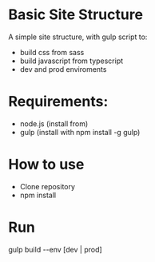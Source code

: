 
Basic Site Structure
===================

A simple site structure, with gulp script to: 

* build css from sass
* build javascript from typescript
* dev and prod enviroments

# Requirements: 
* node.js (install from)
* gulp (install with npm install -g gulp)

# How to use

* Clone repository 
* npm install

# Run

gulp build --env [dev | prod]
